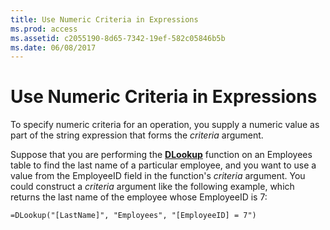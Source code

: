 ```yaml
---
title: Use Numeric Criteria in Expressions
ms.prod: access
ms.assetid: c2055190-8d65-7342-19ef-582c05846b5b
ms.date: 06/08/2017
---
```



# Use Numeric Criteria in Expressions

To specify numeric criteria for an operation, you supply a numeric value as part of the string expression that forms the  _criteria_ argument.

Suppose that you are performing the **[DLookup](application-dlookup-method-access.md)** function on an Employees table to find the last name of a particular employee, and you want to use a value from the EmployeeID field in the function's _criteria_ argument. You could construct a _criteria_ argument like the following example, which returns the last name of the employee whose EmployeeID is 7:



```
=DLookup("[LastName]", "Employees", "[EmployeeID] = 7")
```


